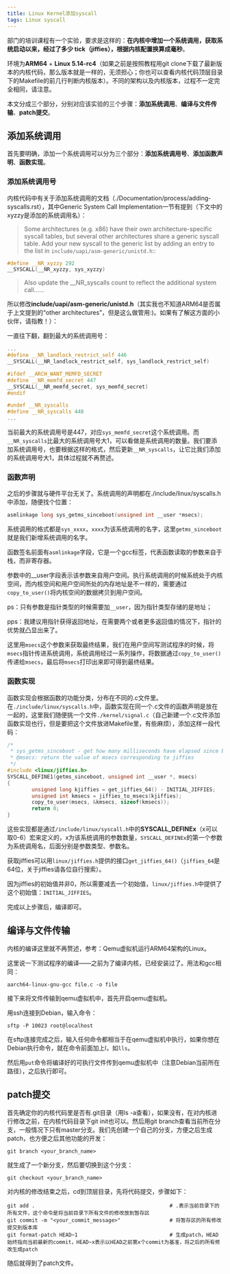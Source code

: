 ```yaml
---
title: Linux Kernel添加syscall
tags: Linux syscall
---
```


部门的培训课程有一个实验，要求是这样的：**在内核中增加一个系统调用，获取系统启动以来，经过了多少 tick（jiffies），根据内核配置换算成毫秒**。

环境为**ARM64** + **Linux 5.14-rc4**（如果之前是按照教程用git clone下载了最新版本的内核代码，那么版本就是一样的，无须担心；你也可以查看内核代码顶层目录下的Makefile的前几行判断内核版本）。不同的架构以及内核版本，过程不一定完全相同，请注意。

本文分成三个部分，分别对应该实验的三个步骤：**添加系统调用**、**编译与文件传输**、**patch提交**。

## 添加系统调用

首先要明确，添加一个系统调用可以分为三个部分：**添加系统调用号**、**添加函数声明**、**函数实现**。

### 添加系统调用号

内核代码中有关于添加系统调用的文档（./Documentation/process/adding-syscalls.rst），其中Generic System Call Implementation一节有提到（下文中的xyzzy是添加的系统调用名）：

> Some architectures (e.g. x86) have their own architecture-specific syscall tables, but several other architectures share a generic syscall table. Add your new syscall to the generic list by adding an entry to the list in `include/uapi/asm-generic/unistd.h`::
```c
#define __NR_xyzzy 292
__SYSCALL(__NR_xyzzy, sys_xyzzy)
```
> Also update the __NR_syscalls count to reflect the additional system call......

所以修改**include/uapi/asm-generic/unistd.h**（其实我也不知道ARM64是否属于上文提到的“other architectures”，但是这么做管用:)。如果有了解这方面的小伙伴，请指教！）：

一直往下翻，翻到最大的系统调用号：

```c
...
#define __NR_landlock_restrict_self 446
__SYSCALL(__NR_landlock_restrict_self, sys_landlock_restrict_self)

#ifdef __ARCH_WANT_MEMFD_SECRET
#define __NR_memfd_secret 447
__SYSCALL(__NR_memfd_secret, sys_memfd_secret)
#endif

#undef __NR_syscalls
#define __NR_syscalls 448
...
```

当前最大的系统调用号是447，对应`sys_memfd_secret`这个系统调用。而`__NR_syscalls`比最大的系统调用号大1，可以看做是系统调用的数量。我们要添加系统调用号，也要根据这样的格式，然后更新`__NR_syscalls`，让它比我们添加的系统调用号大1，具体过程就不再赘述。

### 函数声明

之后的步骤就与硬件平台无关了。系统调用的声明都在./include/linux/syscalls.h中添加，随便找个位置：

```c
asmlinkage long sys_getms_sinceboot(unsigned int __user *msecs);
```

系统调用的格式都是`sys_xxxx`，`xxxx`为该系统调用的名字，这里`getms_sinceboot`就是我们新增系统调用的名字。

函数签名前面有`asmlinkage`字段，它是一个gcc标签，代表函数读取的参数来自于栈，而非寄存器。

参数中的__user字段表示该参数来自用户空间。执行系统调用的时候系统处于内核空间，而内核空间和用户空间所处的内存地址是不一样的，需要通过`copy_to_user()`将内核空间的数据拷贝到用户空间。

ps：只有参数是指针类型的时候需要加`__user`，因为指针类型存储的是地址；

pps：我建议用指针获得返回地址，在需要两个或者更多返回值的情况下，指针的优势就凸显出来了。

这里用`msecs`这个参数来获取最终结果，我们在用户空间写测试程序的时候，将`msecs`指针传进系统调用，系统调用经过一系列操作，将数据通过`copy_to_user()`传递给`msecs`，最后将`msecs`打印出来即可得到最终结果。

### 函数实现

函数实现会根据函数的功能分类，分布在不同的.c文件里。在`./include/linux/syscalls.h`中，函数实现在同一个.c文件的函数声明是放在一起的，这里我们随便挑一个文件`./kernel/signal.c`（自己新建一个.c文件添加函数实现也行，但是要把这个文件放进Makefile里，有些麻烦），添加这样一段代码：

```c
/*
 * sys_getms_sinceboot - get how many milliseconds have elapsed since boot
 * @msecs: return the value of msecs corresponding to jiffies
 */
#include <linux/jiffies.h>
SYSCALL_DEFINE1(getms_sinceboot, unsigned int __user *, msecs)
{
        unsigned long kjiffies = get_jiffies_64() - INITIAL_JIFFIES;
        unsigned int kmsecs = jiffies_to_msecs(kjiffies);
        copy_to_user(msecs, &kmsecs, sizeof(kmsecs));
        return 0;
}
```

这些实现都是通过`/include/linux/syscall.h`中的**SYSCALL_DEFINEx**（x可以取0-6）宏来定义的，x为该系统调用的参数数量，`SYSCALL_DEFINEx`的第一个参数为系统调用名，后面分别是参数类型、参数名。

获取jiffies可以用`linux/jiffies.h`提供的接口`get_jiffies_64()`（`jiffies_64`是64位，关于jiffies请各位自行搜索）。

因为jiffies的初始值并非0，所以需要减去一个初始值，`linux/jiffies.h`中提供了这个初始值：`INITIAL_JIFFIES`。



完成以上步骤后，编译即可。

## 编译与文件传输

内核的编译这里就不再赘述，参考：Qemu虚拟机运行ARM64架构的Linux。

这里说一下测试程序的编译——之前为了编译内核，已经安装过了。用法和gcc相同：

```shell
aarch64-linux-gnu-gcc file.c -o file
```

接下来将文件传输到qemu虚拟机中，首先开启qemu虚拟机。

用ssh连接到Debian，输入命令：

```shell
sftp -P 10023 root@localhost
```

在sftp连接完成之后，输入任何命令都相当于在qemu虚拟机中执行，如果你想在Debian执行命令，就在命令前面加上l，如`lls`。

然后用`put`命令将编译好的可执行文件传到qemu虚拟机中（注意Debian当前所在路径），之后执行即可。

## patch提交

首先确定你的内核代码里是否有.git目录（用ls -a查看），如果没有，在对内核进行修改之前，在内核代码目录下git init也可以。然后用git branch查看当前所在分支，一般情况下只有master分支。我们先创建一个自己的分支，方便之后生成patch，也方便之后其他功能的开发：

```shell
git branch <your_branch_name>
```

就生成了一个新分支，然后要切换到这个分支：

```shell
git checkout <your_branch_name>
```

对内核的修改结束之后，cd到顶层目录，先将代码提交，步骤如下：

```shell
git add .                                            # .表示当前目录下的所有文件，这个命令是将当前目录下所有文件的修改放到暂存区
git commit -m "<your_commit_message>"                # 将暂存区的所有修改提交到版本库
git format-patch HEAD~1                              # 生成patch，HEAD始终指向当前最新的commit，HEAD~x表示以HEAD之前第x个commit为基准，将之后的所有修改生成patch
```

随后就得到了patch文件。